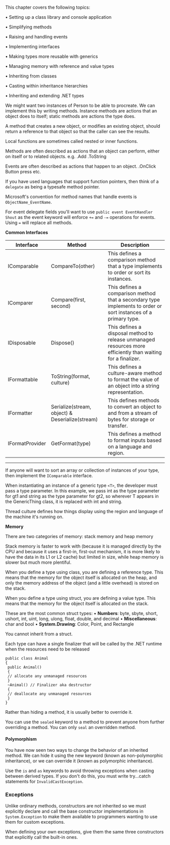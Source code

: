 This chapter covers the following topics:

• Setting up a class library and console application

• Simplifying methods

• Raising and handling events

• Implementing interfaces

• Making types more reusable with generics

• Managing memory with reference and value types

• Inheriting from classes

• Casting within inheritance hierarchies

• Inheriting and extending .NET types



We might want two instances of Person to be able to procreate. We can implement this by writing methods. Instance methods are actions that an object does to itself; static methods are actions the type does. 

A method that creates a new object, or modifies an existing object, should return a reference to that object so that the caller can see the results.

Local functions are sometimes called nested or inner functions.

Methods are often described as actions that an object can perform, either on itself or to related objects. e.g. .Add .ToString

Events are often described as actions that happen to an object. .OnClick Button press etc.

If you have used languages that support function pointers, then think of a `delegate` as being a typesafe method pointer.

Microsoft's convention for method names that handle events is `ObjectName_EventName`.

For event delegate fields you'll want to use `public event EventHandler Shout` as the event keyword will enforce `+=` and `-=` operations for events. Using `=` will replace all methods.

**Common Interfaces**

| Interface       | Method                                          | Description                                                                                                     |
| --------------- | ----------------------------------------------- | --------------------------------------------------------------------------------------------------------------- |
| IComparable     | CompareTo(other)                                | This defines a comparison method that a type implements to order or sort its instances.                         |
| IComparer       | Compare(first, second)                          | This defines a comparison method that a secondary type implements to order or sort instances of a primary type. |
| IDisposable     | Dispose()                                       | This defines a disposal method to release unmanaged resources more efficiently than waiting for a finalizer.    |
| IFormattable    | ToString(format, culture)                       | This defines a culture-aware method to format the value of an object into a string representation.              |
| IFormatter      | Serialize(stream, object) & Deserialize(stream) | This defines methods to convert an object to and from a stream of bytes for storage or transfer.                |
| IFormatProvider | GetFormat(type)                                 | This defines a method to format inputs based on a language and region.                                          |
<hr/>

If anyone will want to sort an array or collection of instances of your type, then implement the `IComparable` interface.

When instantiating an instance of a generic type `<T>`, the developer
must pass a type parameter. In this example, we pass int as the
type parameter for gt1 and string as the type parameter for gt2,
so wherever T appears in the GenericThing class, it is replaced with
int and string.

Thread culture defines how things display using the region and language of the machine it's running on.

**Memory**

There are two categories of memory: stack memory and heap memory

Stack memory is faster to work with (because it is managed directly by the CPU and because it uses a first-in, first-out mechanism, it is more likely to have the data
in its L1 or L2 cache) but limited in size, while heap memory is slower but much
more plentiful.

When you define a type using class, you are defining a reference type. This means that the memory for the object itself is allocated on the heap, and only the memory address of the object (and a little overhead) is stored on the stack.

When you define a type using struct, you are defining a value type. This means that the memory for the object itself is allocated on the stack.

These are the most common struct types:
• **Numbers**: byte, sbyte, short, ushort, int, uint, long, ulong, float, double, and decimal
• **Miscellaneous**: char and bool
• **System.Drawing**: Color, Point, and Rectangle

You cannot inherit from a struct.

Each type can have a single finalizer that will be called by the .NET runtime when the resources need to be released

```
public class Animal
{
 public Animal()
 {
 // allocate any unmanaged resources
 }
 ~Animal() // Finalizer aka destructor
 {
 // deallocate any unmanaged resources
 }
}
```

Rather than hiding a method, it is usually better to override it.

You can use the `sealed` keyword to a method to prevent anyone from further overriding a method. You can only `seal` an overridden method.

#### Polymorphism

You have now seen two ways to change the behavior of an inherited method. We can hide it using the new keyword (known as non-polymorphic inheritance), or we can override it (known as polymorphic inheritance).

Use the `is` and `as` keywords to avoid throwing exceptions when casting between derived types. If you don't do this, you must write try...catch statements for `InvalidCastException`.

### Exceptions

Unlike ordinary methods, constructors are not inherited so we must explicitly declare and call the base constructor implementations in `System.Exception` to make them available to programmers wanting to use them for custom exceptions. 

When defining your own exceptions, give them the same three constructors that explicitly call the built-in ones.